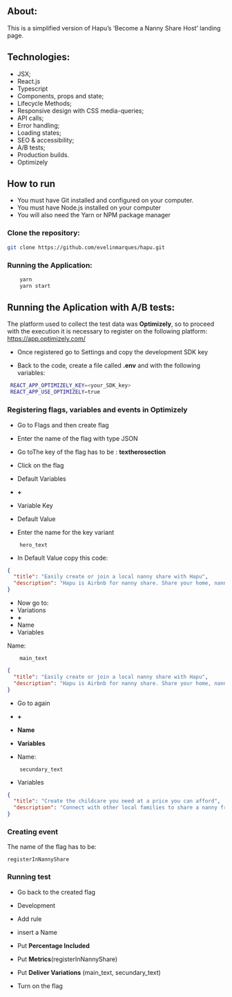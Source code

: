 ## About:

This is a simplified version of Hapu’s ‘Become a Nanny Share Host’ landing page. 

## Technologies:

- JSX;
- React.js
- Typescript
- Components, props and state;
- Lifecycle Methods;
- Responsive design with CSS media-queries;
- API calls;
- Error handling;
- Loading states;
- SEO & accessibility;
- A/B tests;
- Production builds.
- Optimizely


## How to run
  - You must have Git installed and configured on your computer.
  - You must have Node.js installed on your computer
  - You will also need the Yarn or NPM package manager

### Clone the repository:

```sh
git clone https://github.com/evelinmarques/hapu.git
```

### Running the Application:

```sh
    yarn 
    yarn start
```

## Running the Aplication with A/B tests:

The platform used to collect the test data was **Optimizely**, so to proceed with the execution it is necessary to register on the following platform: https://app.optimizely.com/

- Once registered go to Settings and copy the development SDK key

- Back to the code, create a file called **.env** and with the following variables:

```sh
 REACT_APP_OPTIMIZELY_KEY=<your_SDK_key>
 REACT_APP_USE_OPTIMIZELY=true
```

### Registering flags, variables and events in Optimizely

- Go to Flags and then create flag

- Enter the name of the flag with type JSON

- Go toThe key of the flag has to be : **textherosection**

- Click on the flag
- Default Variables
- **+**
- Variable Key
- Default Value

- Enter the name for the key variant
```
    hero_text
   ```


- In Default Value copy this code:

```json
{
  "title": "Easily create or join a local nanny share with Hapu",
  "description": "Hapu is Airbnb for nanny share. Share your home, nanny and costs and create new flexible, affordable solutions in childcare."
}
```

- Now go to: 
- Variations 
- **+** 
-  Name
- Variables
  
Name:

```
    main_text
```

```json
{
  "title": "Easily create or join a local nanny share with Hapu",
  "description": "Hapu is Airbnb for nanny share. Share your home, nanny and costs and create new flexible, affordable solutions in childcare."
}
```

- Go to again 
- **+** 
-  **Name** 
- **Variables**

- Name:

```
    secundary_text
```

- Variables

```json
{
  "title": "Create the childcare you need at a price you can afford",
  "description": "Connect with other local families to share a nanny from as low as $10.00/hr each. Create your family profile today to get started."
}
```
### Creating event

The name of the flag has to be:

    registerInNannyShare


### Running test

- Go back to the created flag

- Development
- Add rule
- insert a Name
- Put **Percentage Included**
- Put **Metrics**(registerInNannyShare)
- Put **Deliver Variations** (main_text, secundary_text)
-  Turn on the flag
